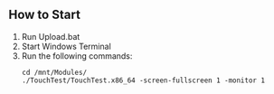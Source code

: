 ## How to Start
1. Run Upload.bat
1. Start Windows Terminal
1. Run the following commands:
    ```
    cd /mnt/Modules/
    ./TouchTest/TouchTest.x86_64 -screen-fullscreen 1 -monitor 1
    ```
